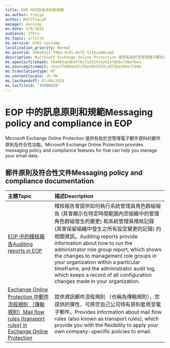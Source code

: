 ```yaml
---
title: EOP 中的訊息原則和規範
ms.author: tracyp
author: MSFTTracyP
manager: dansimp
ms.date: 3/9/2015
audience: ITPro
ms.topic: article
ms.service: O365-seccomp
localization_priority: Normal
ms.assetid: 206e6311-f96d-4c81-8ef2-171bcad4caa5
description: Microsoft Exchange Online Protection 提供有助於您管理電子郵件資料的郵件原則及符合性功能。
ms.openlocfilehash: f94403ae9b4f76cf1d314ce2415786bcf3b6f8e2
ms.sourcegitcommit: 32ecff689ae32c59a39b7633ca0f36a304e7516e
ms.translationtype: MT
ms.contentlocale: zh-TW
ms.lasthandoff: 07/09/2019
ms.locfileid: "35599529"
---
```

# <a name="messaging-policy-and-compliance-in-eop"></a><span data-ttu-id="aed71-103">EOP 中的訊息原則和規範</span><span class="sxs-lookup"><span data-stu-id="aed71-103">Messaging policy and compliance in EOP</span></span>

<span data-ttu-id="aed71-104">Microsoft Exchange Online Protection 提供有助於您管理電子郵件資料的郵件原則及符合性功能。</span><span class="sxs-lookup"><span data-stu-id="aed71-104">Microsoft Exchange Online Protection provides messaging policy and compliance features for that can help you manage your email data.</span></span>
  
## <a name="messaging-policy-and-compliance-documentation"></a><span data-ttu-id="aed71-105">郵件原則及符合性文件</span><span class="sxs-lookup"><span data-stu-id="aed71-105">Messaging policy and compliance documentation</span></span>

|<span data-ttu-id="aed71-106">**主題**</span><span class="sxs-lookup"><span data-stu-id="aed71-106">**Topic**</span></span>|<span data-ttu-id="aed71-107">**描述**</span><span class="sxs-lookup"><span data-stu-id="aed71-107">**Description**</span></span>|
|:-----|:-----|
|[<span data-ttu-id="aed71-108">EOP 中的稽核報告</span><span class="sxs-lookup"><span data-stu-id="aed71-108">Auditing reports in EOP</span></span>](auditing-reports-in-eop.md)|<span data-ttu-id="aed71-109">稽核報告會提供如何執行系統管理員角色群組報告 (其會顯示在特定時間範圍內您組織中的管理角色群組發生的變更) 和系統管理員稽核記錄 (其會保留組織中發生之所有設定變更的記錄) 的相關資訊。</span><span class="sxs-lookup"><span data-stu-id="aed71-109">Auditing reports provide information about how to run the administrator role group report, which shows the changes to management role groups in your organization within a particular timeframe, and the administrator audit log, which keeps a record of all configuration changes made in your organization.</span></span>|
|[<span data-ttu-id="aed71-110">Exchange Online Protection 中郵件流程規則 （傳輸規則）</span><span class="sxs-lookup"><span data-stu-id="aed71-110">Mail flow rules (transport rules) in Exchange Online Protection</span></span>](mail-flow-rules-transport-rules-0.md)|<span data-ttu-id="aed71-111">提供資訊郵件流程規則 （也稱為傳輸規則），您提供的彈性，可將您自己公司特有原則套用至電子郵件。</span><span class="sxs-lookup"><span data-stu-id="aed71-111">Provides information about mail flow rules (also known as transport rules), which provide you with the flexibility to apply your own company-specific policies to email.</span></span>|
